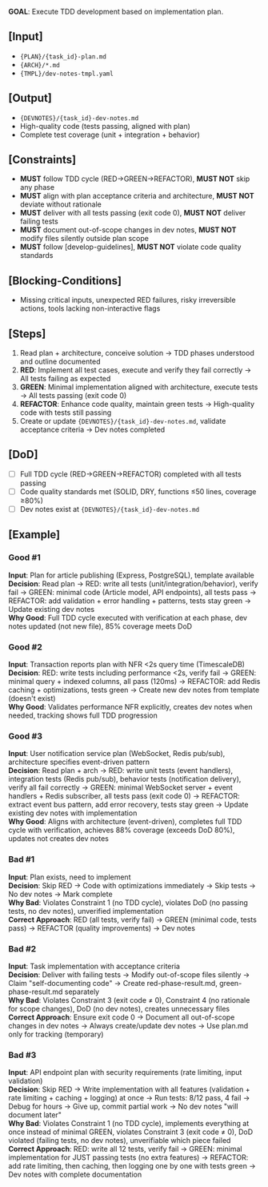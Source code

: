 **GOAL**: Execute TDD development based on implementation plan.

## [Input]
- `{PLAN}/{task_id}-plan.md`
- `{ARCH}/*.md`
- `{TMPL}/dev-notes-tmpl.yaml`

## [Output]
- `{DEVNOTES}/{task_id}-dev-notes.md`
- High-quality code (tests passing, aligned with plan)
- Complete test coverage (unit + integration + behavior)

## [Constraints]
- **MUST** follow TDD cycle (RED→GREEN→REFACTOR), **MUST NOT** skip any phase
- **MUST** align with plan acceptance criteria and architecture, **MUST NOT** deviate without rationale
- **MUST** deliver with all tests passing (exit code 0), **MUST NOT** deliver failing tests
- **MUST** document out-of-scope changes in dev notes, **MUST NOT** modify files silently outside plan scope
- **MUST** follow [develop-guidelines], **MUST NOT** violate code quality standards

## [Blocking-Conditions]
- Missing critical inputs, unexpected RED failures, risky irreversible actions, tools lacking non-interactive flags

## [Steps]
1. Read plan + architecture, conceive solution → TDD phases understood and outline documented
2. **RED**: Implement all test cases, execute and verify they fail correctly → All tests failing as expected
3. **GREEN**: Minimal implementation aligned with architecture, execute tests → All tests passing (exit code 0)
4. **REFACTOR**: Enhance code quality, maintain green tests → High-quality code with tests still passing
5. Create or update `{DEVNOTES}/{task_id}-dev-notes.md`, validate acceptance criteria → Dev notes completed

## [DoD]
- [ ] Full TDD cycle (RED→GREEN→REFACTOR) completed with all tests passing
- [ ] Code quality standards met (SOLID, DRY, functions ≤50 lines, coverage ≥80%)
- [ ] Dev notes exist at `{DEVNOTES}/{task_id}-dev-notes.md`

## [Example]

### Good #1
**Input**: Plan for article publishing (Express, PostgreSQL), template available  
**Decision**: Read plan → RED: write all tests (unit/integration/behavior), verify fail → GREEN: minimal code (Article model, API endpoints), all tests pass → REFACTOR: add validation + error handling + patterns, tests stay green → Update existing dev notes  
**Why Good**: Full TDD cycle executed with verification at each phase, dev notes updated (not new file), 85% coverage meets DoD

### Good #2
**Input**: Transaction reports plan with NFR <2s query time (TimescaleDB)  
**Decision**: RED: write tests including performance <2s, verify fail → GREEN: minimal query + indexed columns, all pass (120ms) → REFACTOR: add Redis caching + optimizations, tests green → Create new dev notes from template (doesn't exist)  
**Why Good**: Validates performance NFR explicitly, creates dev notes when needed, tracking shows full TDD progression

### Good #3
**Input**: User notification service plan (WebSocket, Redis pub/sub), architecture specifies event-driven pattern  
**Decision**: Read plan + arch → RED: write unit tests (event handlers), integration tests (Redis pub/sub), behavior tests (notification delivery), verify all fail correctly → GREEN: minimal WebSocket server + event handlers + Redis subscriber, all tests pass (exit code 0) → REFACTOR: extract event bus pattern, add error recovery, tests stay green → Update existing dev notes with implementation  
**Why Good**: Aligns with architecture (event-driven), completes full TDD cycle with verification, achieves 88% coverage (exceeds DoD 80%), updates not creates dev notes

### Bad #1
**Input**: Plan exists, need to implement  
**Decision**: Skip RED → Code with optimizations immediately → Skip tests → No dev notes → Mark complete  
**Why Bad**: Violates Constraint 1 (no TDD cycle), violates DoD (no passing tests, no dev notes), unverified implementation  
**Correct Approach**: RED (all tests, verify fail) → GREEN (minimal code, tests pass) → REFACTOR (quality improvements) → Dev notes

### Bad #2
**Input**: Task implementation with acceptance criteria  
**Decision**: Deliver with failing tests → Modify out-of-scope files silently → Claim "self-documenting code" → Create red-phase-result.md, green-phase-result.md separately  
**Why Bad**: Violates Constraint 3 (exit code ≠ 0), Constraint 4 (no rationale for scope changes), DoD (no dev notes), creates unnecessary files  
**Correct Approach**: Ensure exit code 0 → Document all out-of-scope changes in dev notes → Always create/update dev notes → Use plan.md only for tracking (temporary)

### Bad #3
**Input**: API endpoint plan with security requirements (rate limiting, input validation)  
**Decision**: Skip RED → Write implementation with all features (validation + rate limiting + caching + logging) at once → Run tests: 8/12 pass, 4 fail → Debug for hours → Give up, commit partial work → No dev notes "will document later"  
**Why Bad**: Violates Constraint 1 (no TDD cycle), implements everything at once instead of minimal GREEN, violates Constraint 3 (exit code ≠ 0), DoD violated (failing tests, no dev notes), unverifiable which piece failed  
**Correct Approach**: RED: write all 12 tests, verify fail → GREEN: minimal implementation for JUST passing tests (no extra features) → REFACTOR: add rate limiting, then caching, then logging one by one with tests green → Dev notes with complete documentation
